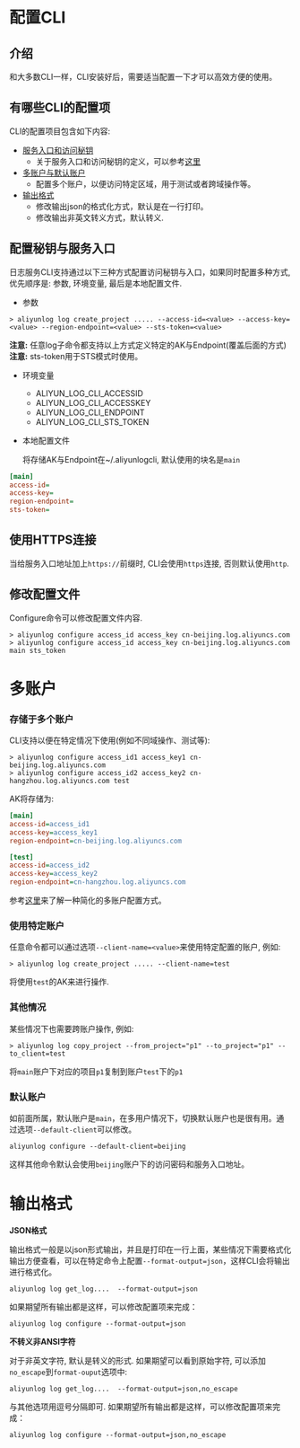 # 配置CLI

## 介绍
和大多数CLI一样，CLI安装好后，需要适当配置一下才可以高效方便的使用。

## 有哪些CLI的配置项

CLI的配置项目包含如下内容:

- [服务入口和访问秘钥](#配置秘钥与服务入口)
    - 关于服务入口和访问秘钥的定义，可以参考[这里](https://help.aliyun.com/document_detail/29064.html)
- [多账户与默认账户](#多账户)
    - 配置多个账户，以便访问特定区域，用于测试或者跨域操作等。
- [输出格式](#输出格式)
    - 修改输出json的格式化方式，默认是在一行打印。
    - 修改输出非英文转义方式，默认转义.


<h2 id="配置秘钥与服务入口">配置秘钥与服务入口</h2>

日志服务CLI支持通过以下三种方式配置访问秘钥与入口，如果同时配置多种方式, 优先顺序是: 参数, 环境变量, 最后是本地配置文件. 

- 参数

```shell
> aliyunlog log create_project ..... --access-id=<value> --access-key=<value> --region-endpoint=<value> --sts-token=<value>
```

  **注意:** 任意log子命令都支持以上方式定义特定的AK与Endpoint(覆盖后面的方式)
  **注意:** sts-token用于STS模式时使用。


- 环境变量

  - ALIYUN_LOG_CLI_ACCESSID
  - ALIYUN_LOG_CLI_ACCESSKEY
  - ALIYUN_LOG_CLI_ENDPOINT
  - ALIYUN_LOG_CLI_STS_TOKEN

- 本地配置文件

  将存储AK与Endpoint在~/.aliyunlogcli, 默认使用的块名是`main`

```ini
[main]
access-id=
access-key=
region-endpoint=
sts-token=
```

<h2 id="使用HTTPS连接">使用HTTPS连接</h2>

当给服务入口地址加上`https://`前缀时, CLI会使用`https`连接, 否则默认使用`http`. 


<h2 id="修改配置文件">修改配置文件</h2>

Configure命令可以修改配置文件内容.

```shell
> aliyunlog configure access_id access_key cn-beijing.log.aliyuncs.com
> aliyunlog configure access_id access_key cn-beijing.log.aliyuncs.com main sts_token
```


<h1 id="多账户">多账户</h1>

### 存储于多个账户

CLI支持以便在特定情况下使用(例如不同域操作、测试等):

```shell
> aliyunlog configure access_id1 access_key1 cn-beijing.log.aliyuncs.com
> aliyunlog configure access_id2 access_key2 cn-hangzhou.log.aliyuncs.com test
```

  AK将存储为:

```ini
[main]
access-id=access_id1
access-key=access_key1
region-endpoint=cn-beijing.log.aliyuncs.com

[test]
access-id=access_id2
access-key=access_key2
region-endpoint=cn-hangzhou.log.aliyuncs.com
```

参考[这里](https://aliyun-log-cli.readthedocs.io/en/latest/tutorials/tutorial_configure_accounts_in_file_cn.html)来了解一种简化的多账户配置方式。

### 使用特定账户

任意命令都可以通过选项`--client-name=<value>`来使用特定配置的账户, 例如:

```shell
> aliyunlog log create_project ..... --client-name=test
```

将使用`test`的AK来进行操作.

### 其他情况

某些情况下也需要跨账户操作, 例如:

```shell
> aliyunlog log copy_project --from_project="p1" --to_project="p1" --to_client=test
```

将`main`账户下对应的项目`p1`复制到账户`test`下的`p1`

### 默认账户

如前面所属，默认账户是`main`，在多用户情况下，切换默认账户也是很有用。通过选项`--default-client`可以修改。

```shell
aliyunlog configure --default-client=beijing
```

这样其他命令默认会使用`beijing`账户下的访问密码和服务入口地址。

<h1 id="输出格式">输出格式</h1>

**JSON格式**

输出格式一般是以json形式输出，并且是打印在一行上面，某些情况下需要格式化输出方便查看，可以在特定命令上配置`--format-output=json`，这样CLI会将输出进行格式化。
```shell
aliyunlog log get_log....  --format-output=json
```

如果期望所有输出都是这样，可以修改配置项来完成：

```shell
aliyunlog log configure --format-output=json
```

**不转义非ANSI字符**

对于非英文字符, 默认是转义的形式. 如果期望可以看到原始字符, 可以添加`no_escape`到`format-ouput`选项中:

```shell
aliyunlog log get_log....  --format-output=json,no_escape
```

与其他选项用逗号分隔即可.
如果期望所有输出都是这样，可以修改配置项来完成：

```shell
aliyunlog log configure --format-output=json,no_escape
```

